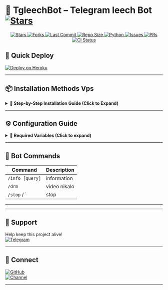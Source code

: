 # 🎵 TgleechBot – Telegram leech Bot [![Stars](https://img.shields.io/github/stars/Shreya0789/TgleechBot?style=social)]([https://github.com/Shreya0789/-leech])


<p align="center">
  <!-- GitHub Stars -->
  <a href="https://github.com/Shreya0789/-leech/stargazers">
    <img src="https://img.shields.io/github/stars/Shreya0789/-leech?style=for-the-badge&color=black&logo=github" alt="Stars"/>
  </a>
  
  <!-- GitHub Forks -->
  <a href="https://github.com/Shreya0789/-leech/network/members">
    <img src="https://img.shields.io/github/forks/Shreya0789/-leech?style=for-the-badge&color=black&logo=github" alt="Forks"/>
  </a>

  <!-- Last Commit -->
  <a href="https://github.com/Shreya0789/-leech/commits/Shreya0789">
    <img src="https://img.shields.io/github/last-commit/Shreya0789/-leech?style=for-the-badge&color=blue" alt="Last Commit"/>
  </a>

  <!-- Repo Size -->
  <a href="https://github.com/Shreya0789/-leech">
    <img src="https://img.shields.io/github/repo-size/Shreya0789/-leech?style=for-the-badge&color=success" alt="Repo Size"/>
  </a>

  <!-- Language -->
  <a href="https://www.python.org/">
    <img src="https://img.shields.io/badge/Written%20in-Python-orange?style=for-the-badge&logo=python" alt="Python"/>
  </a>
  
  <!-- Open Issues -->
  <a href="https://github.com/Shreya0789/-leech/issues">
    <img src="https://img.shields.io/github/issues/Shreya0789/-leech?style=for-the-badge&color=red" alt="Issues"/>
  </a>

  <!-- Pull Requests -->
  <a href="https://github.com/Shreya0789/-leech/pulls">
    <img src="https://img.shields.io/github/issues-pr/Shreya0789/-leech?style=for-the-badge&color=purple" alt="PRs"/>
  </a>

  <!-- GitHub Workflow CI -->
  <a href="https://github.com/Shreya0789/-leech/actions">
    <img src="https://img.shields.io/github/actions/workflow/status/Shreya0789/-leech/code-fixer.yml?style=for-the-badge&label=CI&logo=github" alt="CI Status"/>
  </a>
</p>


## 🚀 Quick Deploy

[![Deploy on Heroku](https://img.shields.io/badge/Deploy%20on%20Heroku-430098?style=for-the-badge&logo=heroku)](https://heroku.com/deploy?template=https://github.com/Shreya0789/leechbot)

---

## 📦 Installation Methods Vps

<details>
<summary><strong>📌 Step-by-Step Installation Guide (Click to Expand)</strong></summary>

### 🛠️ System Preparation
1. **Update your system** (Recommended):
   ```sh
   sudo apt install python3-full
   ```

2. **Install essential tools**:
   ```sh
   python3 -m venv venv
   ```

### ⚡ Quick Setup
1. **Install UV package manager**:
   ```sh
    source venv/bin/activate
   ```

2. **Clone the repository**:
   ```sh
   git clone https://github.com/Shreya0789/leechbot
   ```
4. **Create virtual environment**:
   ```sh
   ls
   ```

5. **Activate environment**:
   ```sh
   cd -leech
   ```
6. **Install dependencies**:
   ```sh
   cd sainibots.txt
   ```
7. **Setup environment file**:
   ```sh
   pip install -r requirements sainibots.txt
   ```

8. **Edit configuration** (Choose one method):
     ```sh
     ls
     ```
   - **For advanced users** (vim):
     ```sh
     python main.py
     ```
     
9. **bot token dalo aisa hoga** (keeps running after logout):
   ```sh
   4889ggu7yutio5
   ```

    ```sh
   y
   ```

</details>

---

## ⚙️ Configuration Guide

<details>
<summary><b>🔑 Required Variables (Click to expand)</b></summary>

| Variable | Description | How to Get |
|----------|-------------|------------|
| `API_ID` | Telegram App ID | [my.telegram.org](https://my.telegram.org/apps) |
| `API_HASH` | Telegram App Hash | [my.telegram.org](https://my.telegram.org/apps) |
| `BOT_TOKEN` | Bot Token | [@BotFather](https://t.me/BotFather) |
| `MONGO_URI` | MongoDB Connection | [MongoDB Atlas](https://cloud.mongodb.com) |

</details>

---

## 🤖 Bot Commands

| Command | Description |
|---------|-------------|
| `/info [query]` | information |
| `/drm` | video nikalo |
| `/stop` / ` | stop |

---

---

## 💖 Support

Help keep this project alive!  
[![Telegram](https://img.shields.io/badge/Chat-Support%20Group-blue?logo=telegram)](https://t.me/rajcontactbot)  

---

## 🔗 Connect

[![GitHub](https://img.shields.io/badge/Follow-GitHub-black?logo=github)](https://github.com/Shreya0789)  
[![Channel](https://img.shields.io/badge/Updates-Channel-blue?logo=telegram)](https://t.me/ssc_je_rrb_jee_competation)

---
